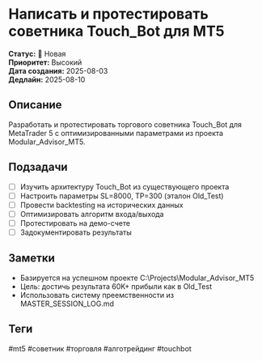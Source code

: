 # Написать и протестировать советника Touch_Bot для MT5

**Статус:** 🔴 Новая  
**Приоритет:** Высокий  
**Дата создания:** 2025-08-03  
**Дедлайн:** 2025-08-10  

## Описание
Разработать и протестировать торгового советника Touch_Bot для MetaTrader 5 с оптимизированными параметрами из проекта Modular_Advisor_MT5.

## Подзадачи
- [ ] Изучить архитектуру Touch_Bot из существующего проекта
- [ ] Настроить параметры SL=8000, TP=300 (эталон Old_Test)
- [ ] Провести backtesting на исторических данных
- [ ] Оптимизировать алгоритм входа/выхода
- [ ] Протестировать на демо-счете
- [ ] Задокументировать результаты

## Заметки
- Базируется на успешном проекте C:\Projects\Modular_Advisor_MT5
- Цель: достичь результата 60K+ прибыли как в Old_Test
- Использовать систему преемственности из MASTER_SESSION_LOG.md

## Теги
#mt5 #советник #торговля #алготрейдинг #touchbot